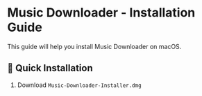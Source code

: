 # Music Downloader - Installation Guide

This guide will help you install Music Downloader on macOS.

## 🚀 Quick Installation

1. Download `Music-Downloader-Installer.dmg`